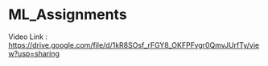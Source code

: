 # ML_Assignments
Video Link : https://drive.google.com/file/d/1kR8SOsf_rFGY8_OKFPFvgr0QmvJUrfTy/view?usp=sharing
